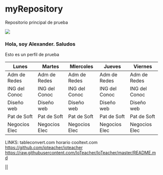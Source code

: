 # myRepository
Repositorio principal de prueba

![](https://r72.cooltext.com/rendered/cooltext429326660250749.png)

### Hola, soy Alexander. Saludos

Esto es un perfil de prueba

| Lunes         | Martes        | MIercoles     | Jueves        | Viernes       |
|---------------|---------------|---------------|---------------|---------------|
| Adm de Redes  | Adm de Redes  | Adm de Redes  | Adm de Redes  | Adm de Redes  |
| ING del Conoc | ING del Conoc | ING del Conoc | ING del Conoc | ING del Conoc |
| Diseño web    | Diseño web    | Diseño web    | Diseño web    | Diseño web    |
| Pat de Soft   | Pat de Soft   | Pat de Soft   | Pat de Soft   | Pat de Soft   |
| Negocios Elec | Negocios Elec | Negocios Elec | Negocios Elec | Negocios Elec |


LINKS:
tableconvert.com horario
cooltext.com
https://github.com/ioteacher/ioteacher
https://raw.githubusercontent.com/IoTeacher/IoTeacher/master/README.md

||
